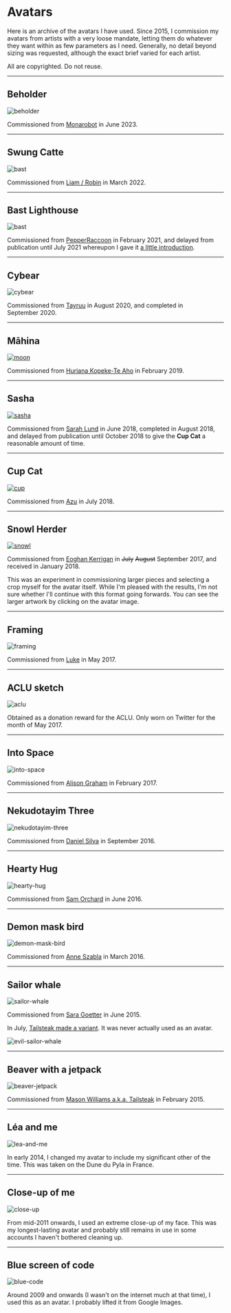 # Avatars

Here is an archive of the avatars I have used. Since 2015, I commission my
avatars from artists with a very loose mandate, letting them do whatever
they want within as few parameters as I need. Generally, no detail beyond
sizing was requested, although the exact brief varied for each artist.

All are copyrighted. Do not reuse.

---

## Beholder

![beholder](beholder.png)

Commissioned from [Monarobot](https://monarobot.com/)
in <time datetime="2023-W23">June&nbsp;2023</time>.

---

## Swung Catte

![bast](swung-catte.png)

Commissioned from [Liam / Robin](https://ko-fi.com/phomarciam)
in <time datetime="2022-W11">March&nbsp;2022</time>.

---

## Bast Lighthouse

![bast](bast-lighthouse.png)

Commissioned from [PepperRaccoon](https://pepperraccoon.com)
in <time datetime="2021-W06">February&nbsp;2021</time>, and
delayed from publication until
<time datetime="2021-W28">July&nbsp;2021</time>
whereupon I gave it [a little introduction](https://twitter.com/passcod/status/1413892122848026626).

---

## Cybear

![cybear](cybear.jpg)

Commissioned from [Tayruu](https://twitter.com/Tayruu)
in <time datetime="2020-W33">August&nbsp;2020</time>, and
completed in <time datetime="2020-W37">September&nbsp;2020</time>.

---

## Māhina

[![moon](moon.jpg)](huriana/moon.jpg)

Commissioned from [Huriana Kopeke-Te Aho](https://twitter.com/maorimarxist)
in <time datetime="2019-W06">February&nbsp;2019</time>.

---

## Sasha

[![sasha](sasha.jpg)](sarah/sasha.jpg)

Commissioned from [Sarah Lund](https://twitter.com/PlaidCushion)
in <time datetime="2018-W25">June&nbsp;2018</time>, completed in
<time datetime="2018-W33">August&nbsp;2018</time>, and delayed from
publication until <time datetime="2018-W41">October&nbsp;2018</time>
to give the <b>Cup Cat</b> a reasonable amount of time.

---

## Cup Cat

[![cup](cup-cat.jpg)](azu/cup-cat.jpg)

Commissioned from [Azu](https://twitter.com/azuria_sky)
in <time datetime="2018-W28">July&nbsp;2018</time>.

---

## Snowl Herder

[![snowl](snowl-herder.jpg)](eoghan/snowscene.jpg)

Commissioned from [Eoghan Kerrigan](https://twitter.com/eoghankerrigan)
in <time datetime="2017-W37"><del>July</del> <del>August</del> September&nbsp;2017</time>,
and received in <time datetime="2018-W03">January&nbsp;2018</time>.

This was an experiment in commissioning larger pieces and selecting a crop
myself for the avatar itself. While I'm pleased with the results, I'm not
sure whether I'll continue with this format going forwards. You can see the
larger artwork by clicking on the avatar image.

---

## Framing

![framing](framing.png)

Commissioned from [Luke](https://twitter.com/LukrShiba)
in <time datetime="2017-W22">May&nbsp;2017</time>.

---

## ACLU sketch

![aclu](aclu.png)

Obtained as a donation reward for the ACLU. Only worn on Twitter for the month
of <time datetime="2017-W21">May&nbsp;2017</time>.

---

## Into Space

![into-space](into-space.png)

Commissioned from [Alison Graham](https://poweredbycokezero.com/)
in <time datetime="2017-W09">February&nbsp;2017</time>.

---

## Nekudotayim Three

![nekudotayim-three](nekudotayim-three.png)

Commissioned from [Daniel Silva](http://boymilk.myportfolio.com)
in <time datetime="2016-W38">September&nbsp;2016</time>.

---

## Hearty Hug

![hearty-hug](hearty-hug.png)

Commissioned from [Sam Orchard](http://www.thesamorchard.com)
in <time datetime="2016-W22">June&nbsp;2016</time>.

---

## Demon mask bird

![demon-mask-bird](demon-mask-bird.jpg)

Commissioned from [Anne Szabla](http://www.aszabla.com)
in <time datetime="2016-W11">March&nbsp;2016</time>.

---

## Sailor whale

![sailor-whale](sailor-whale.png)

Commissioned from [Sara Goetter](http://sgoetter.com)
in <time datetime="2015-W23">June&nbsp;2015</time>.

In <time datetime="2015-07-05T04:46:00+12:00">July</time>,
[Tailsteak made a variant](https://twitter.com/tailsteak/status/617706008937373697).
It was never actually used as an avatar.

![evil-sailor-whale](evil-sailor-whale.png)

---

## Beaver with a jetpack

![beaver-jetpack](beaver-jetpack.png)

Commissioned from [Mason Williams a.k.a. Tailsteak](https://tailsteak.com)
in <time datetime="2015-W07">February&nbsp;2015</time>.

---

## Léa and me

![lea-and-me](lea-and-me.png)

In <time datetime="2014-W07">early&nbsp;2014</time>, I changed my avatar to include my
significant other of the time. This was taken on the Dune du Pyla in France.

---

## Close-up of me

![close-up](close-up.png)

From <time datetime="2011-W30">mid-2011</time> onwards, I used an extreme close-up of
my face. This was my longest-lasting avatar and probably still remains in use in some
accounts I haven't bothered cleaning up.

---

## Blue screen of code

![blue-code](blue-code.jpg)

Around <time datetime="2009-W15">2009</time> and onwards (I wasn't on the internet much
at that time), I used this as an avatar. I probably lifted it from Google Images.

